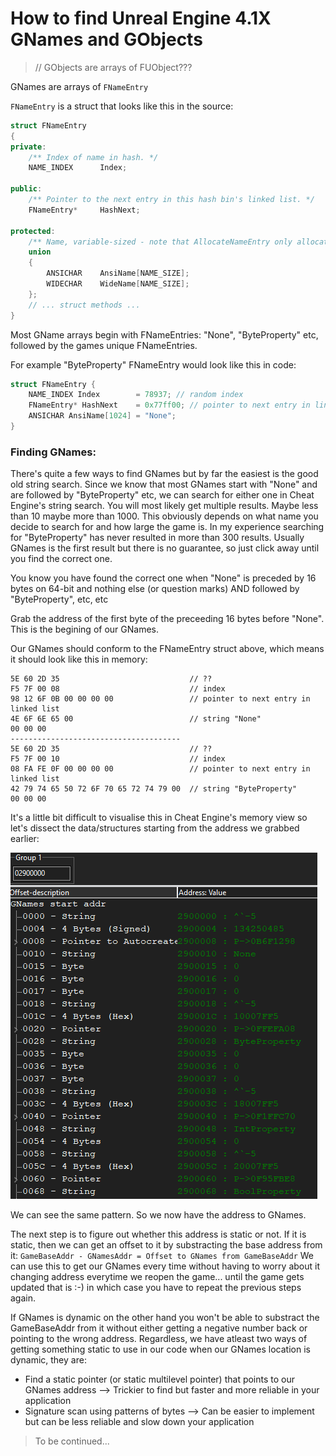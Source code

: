 # How to find Unreal Engine 4.1X GNames and GObjects

> // GObjects are arrays of FUObject???

GNames are arrays of `FNameEntry`

`FNameEntry` is a struct that looks like this in the source:

```c++
struct FNameEntry
{
private:
	/** Index of name in hash. */
	NAME_INDEX		Index;

public:
	/** Pointer to the next entry in this hash bin's linked list. */
	FNameEntry*		HashNext;

protected:
	/** Name, variable-sized - note that AllocateNameEntry only allocates memory as needed. */
	union
	{
		ANSICHAR	AnsiName[NAME_SIZE];
		WIDECHAR	WideName[NAME_SIZE];
	};
	// ... struct methods ...
}
```

Most GName arrays begin with FNameEntries: "None", "ByteProperty" etc, followed by the games unique FNameEntries.

For example "ByteProperty" FNameEntry would look like this in code:

```c++
struct FNameEntry {
	NAME_INDEX Index        = 78937; // random index
	FNameEntry* HashNext    = 0x77ff00; // pointer to next entry in linked list
	ANSICHAR AnsiName[1024] = "None";
}
```

### Finding GNames:

There's quite a few ways to find GNames but by far the easiest is the good old string search.
Since we know that most GNames start with "None" and are followed by "ByteProperty" etc, we can search for either one in Cheat Engine's string search.
You will most likely get multiple results. Maybe less than 10 maybe more than 1000. This obviously depends on what name you decide to search for and how large the game is.
In my experience searching for "ByteProperty" has never resulted in more than 300 results.
Usually GNames is the first result but there is no guarantee, so just click away until you find the correct one.

You know you have found the correct one when "None" is preceded by 16 bytes on 64-bit and nothing else (or question marks) AND followed by "ByteProperty", etc, etc

Grab the address of the first byte of the preceeding 16 bytes before "None". This is the begining of our GNames.

Our GNames should conform to the FNameEntry struct above, which means it should look like this in memory:

```
5E 60 2D 35                             // ??
F5 7F 00 08                             // index
98 12 6F 0B 00 00 00 00                 // pointer to next entry in linked list
4E 6F 6E 65 00                          // string "None"
00 00 00                                
--------------------------------------
5E 60 2D 35                             // ??
F5 7F 00 10                             // index
08 FA FE 0F 00 00 00 00                 // pointer to next entry in linked list
42 79 74 65 50 72 6F 70 65 72 74 79 00  // string "ByteProperty"
00 00 00
```

It's a little bit difficult to visualise this in Cheat Engine's memory view so let's dissect the data/structures starting from the address we grabbed earlier:

![Alt 2-png](https://raw.githubusercontent.com/untyper/ue4-gnames-gobjects-guide/main/img/2.png)

We can see the same pattern.
So we now have the address to GNames.

The next step is to figure out whether this address is static or not. If it is static, then we can get an offset to it by substracting the base address from it:
`GameBaseAddr - GNamesAddr = Offset to GNames from GameBaseAddr`
We can use this to get our GNames every time without having to worry about it changing address everytime we reopen the game... until the game gets updated that is :-) in which case you have to repeat the previous steps again.

If GNames is dynamic on the other hand you won't be able to substract the GameBaseAddr from it without either getting a negative number back or pointing to the wrong address.
Regardless, we have atleast two ways of getting something static to use in our code when our GNames location is dynamic, they are:
- Find a static pointer (or static multilevel pointer) that points to our GNames address --> Trickier to find but faster and more reliable in your application
- Signature scan using patterns of bytes --> Can be easier to implement but can be less reliable and slow down your application

> To be continued...
